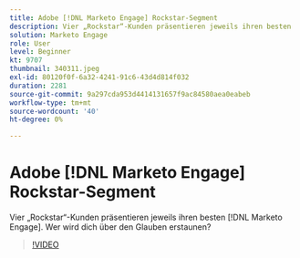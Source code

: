 ```yaml
---
title: Adobe [!DNL Marketo Engage] Rockstar-Segment
description: Vier „Rockstar“-Kunden präsentieren jeweils ihren besten  [!DNL Marketo Engage] . Wer wird dich über den Glauben erstaunen?
solution: Marketo Engage
role: User
level: Beginner
kt: 9707
thumbnail: 340311.jpeg
exl-id: 80120f0f-6a32-4241-91c6-43d4d814f032
duration: 2281
source-git-commit: 9a297cda953d4414131657f9ac84580aea0eabeb
workflow-type: tm+mt
source-wordcount: '40'
ht-degree: 0%

---
```


# Adobe [!DNL Marketo Engage] Rockstar-Segment

Vier „Rockstar“-Kunden präsentieren jeweils ihren besten [!DNL Marketo Engage]. Wer wird dich über den Glauben erstaunen?

>[!VIDEO](https://video.tv.adobe.com/v/340311/?quality=12&learn=on)
